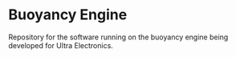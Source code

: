 # Buoyancy Engine
Repository for the software running on the buoyancy engine being developed for Ultra Electronics.
